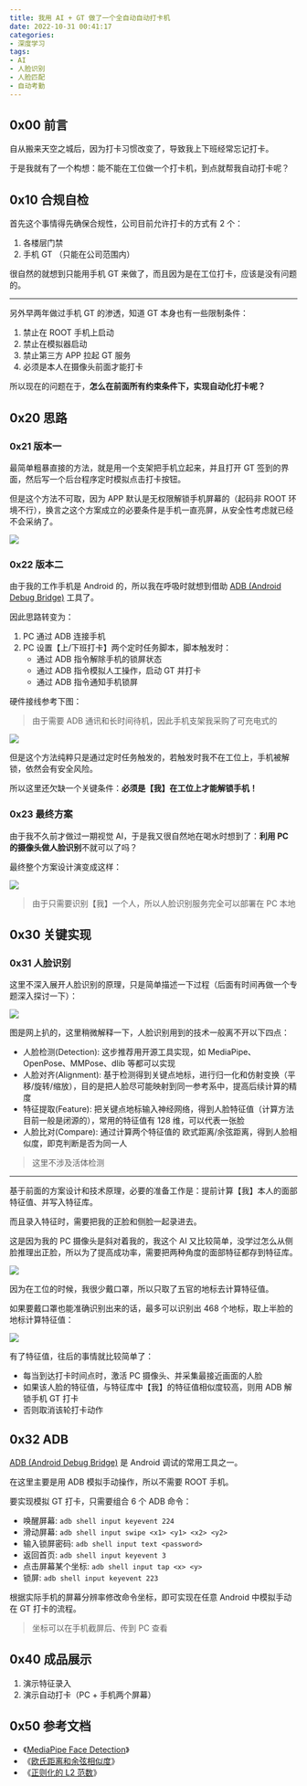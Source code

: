 ```yaml
---
title: 我用 AI + GT 做了一个全自动自动打卡机
date: 2022-10-31 00:41:17
categories: 
- 深度学习
tags:
- AI
- 人脸识别
- 人脸匹配
- 自动考勤
---
```


## 0x00 前言

自从搬来天空之城后，因为打卡习惯改变了，导致我上下班经常忘记打卡。

于是我就有了一个构想：能不能在工位做一个打卡机，到点就帮我自动打卡呢？


## 0x10 合规自检

首先这个事情得先确保合规性，公司目前允许打卡的方式有 2 个：

1. 各楼层门禁
2. 手机 GT （只能在公司范围内）

很自然的就想到只能用手机 GT 来做了，而且因为是在工位打卡，应该是没有问题的。

------

另外早两年做过手机 GT 的渗透，知道 GT 本身也有一些限制条件：

1. 禁止在 ROOT 手机上启动
2. 禁止在模拟器启动
3. 禁止第三方 APP 拉起 GT 服务
4. 必须是本人在摄像头前面才能打卡

所以现在的问题在于，**怎么在前面所有约束条件下，实现自动化打卡呢？**


## 0x20 思路 

### 0x21 版本一

最简单粗暴直接的方法，就是用一个支架把手机立起来，并且打开 GT 签到的界面，然后写一个后台程序定时模拟点击打卡按钮。

但是这个方法不可取，因为 APP 默认是无权限解锁手机屏幕的（起码非 ROOT 环境不行），换言之这个方案成立的必要条件是手机一直亮屏，从安全性考虑就已经不会采纳了。

![](01.jpg)


### 0x22 版本二

由于我的工作手机是 Android 的，所以我在呼吸时就想到借助 [ADB (Android Debug Bridge)](https://developer.android.com/studio/command-line/adb) 工具了。

因此思路转变为：

1. PC 通过 ADB 连接手机
2. PC 设置【上/下班打卡】两个定时任务脚本，脚本触发时：
    - 通过 ADB 指令解除手机的锁屏状态
    - 通过 ADB 指令模拟人工操作，启动 GT 并打卡
    - 通过 ADB 指令通知手机锁屏

硬件接线参考下图：

> 由于需要 ADB 通讯和长时间待机，因此手机支架我采购了可充电式的

![](02.jpg)

但是这个方法纯粹只是通过定时任务触发的，若触发时我不在工位上，手机被解锁，依然会有安全风险。

所以这里还欠缺一个关键条件：**必须是【我】在工位上才能解锁手机！**


### 0x23 最终方案

由于我不久前才做过一期视觉 AI，于是我又很自然地在喝水时想到了：**利用 PC 的摄像头做人脸识别**不就可以了吗？

最终整个方案设计演变成这样：

![](03.png)

> 由于只需要识别【我】一个人，所以人脸识别服务完全可以部署在 PC 本地



## 0x30 关键实现

### 0x31 人脸识别

这里不深入展开人脸识别的原理，只是简单描述一下过程（后面有时间再做一个专题深入探讨一下）：

![](04.png)

图是网上扒的，这里稍微解释一下，人脸识别用到的技术一般离不开以下四点：

- 人脸检测(Detection): 这步推荐用开源工具实现，如 MediaPipe、OpenPose、MMPose、dlib 等都可以实现
- 人脸对齐(Alignment): 基于检测得到关键点地标，进行归一化和仿射变换（平移/旋转/缩放），目的是把人脸尽可能映射到同一参考系中，提高后续计算的精度
- 特征提取(Feature): 把关键点地标输入神经网络，得到人脸特征值（计算方法目前一般是闭源的），常用的特征值有 128 维，可以代表一张脸
- 人脸比对(Compare): 通过计算两个特征值的 欧式距离/余弦距离，得到人脸相似度，即克判断是否为同一人  

> 这里不涉及活体检测

------

基于前面的方案设计和技术原理，必要的准备工作是：提前计算【我】本人的面部特征值、并写入特征库。

而且录入特征时，需要把我的正脸和侧脸一起录进去。

这是因为我的 PC 摄像头是斜对着我的，我这个 AI 又比较简单，没学过怎么从侧脸推理出正脸，所以为了提高成功率，需要把两种角度的面部特征都存到特征库。

![](06.jpg)

因为在工位的时候，我很少戴口罩，所以只取了五官的地标去计算特征值。

如果要戴口罩也能准确识别出来的话，最多可以识别出 468 个地标，取上半脸的地标计算特征值：

![](07.jpg)


有了特征值，往后的事情就比较简单了：

- 每当到达打卡时间点时，激活 PC 摄像头、并采集最接近画面的人脸
- 如果该人脸的特征值，与特征库中【我】的特征值相似度较高，则用 ADB 解锁手机 GT 打卡
- 否则取消该轮打卡动作


## 0x32 ADB

[ADB (Android Debug Bridge)](https://developer.android.com/studio/command-line/adb) 是 Android 调试的常用工具之一。

在这里主要是用 ADB 模拟手动操作，所以不需要 ROOT 手机。

要实现模拟 GT 打卡，只需要组合 6 个 ADB 命令：

- 唤醒屏幕: `adb shell input keyevent 224`
- 滑动屏幕: `adb shell input swipe <x1> <y1> <x2> <y2>`
- 输入锁屏密码: `adb shell input text <password>`
- 返回首页: `adb shell input keyevent 3`
- 点击屏幕某个坐标: `adb shell input tap <x> <y>`
- 锁屏: `adb shell input keyevent 223`

根据实际手机的屏幕分辨率修改命令坐标，即可实现在任意 Android 中模拟手动在 GT 打卡的流程。

> 坐标可以在手机截屏后、传到 PC 查看

## 0x40 成品展示

1. 演示特征录入
2. 演示自动打卡（PC + 手机两个屏幕）


## 0x50 参考文档

- 《[MediaPipe Face Detection](https://google.github.io/mediapipe/solutions/face_detection.html)》
- 《[欧氏距离和余弦相似度](https://cloud.tencent.com/developer/article/1487432)》
- 《[正则化的 L2 范数](https://blog.csdn.net/u010725283/article/details/79212762)》

